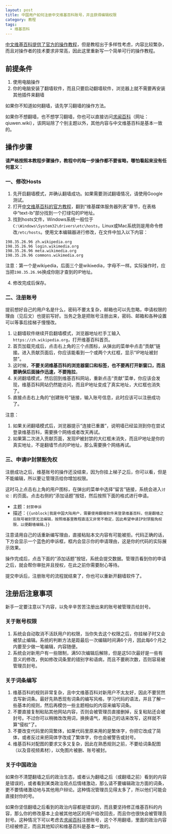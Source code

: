 ```yaml
---
layout: post
title: 中国用户如何注册中文维基百科账号，并且获得编辑权限
category: 教程
tags:
  - 维基百科
---
```

[中文维基百科提供了官方的操作教程](https://zh.wikipedia.org/wiki/Help:%E5%A6%82%E4%BD%95%E8%AE%BF%E9%97%AE%E7%BB%B4%E5%9F%BA%E7%99%BE%E7%A7%91)，但是教程出于多样性考虑，内容比较繁杂，而且对操作者的技术要求非常高，因此这里重新写一个简单可行的操作教程。

<!-- more -->

## 前提条件

1. 使用电脑操作
2. 你的电脑安装了翻墙软件，而且只要启动翻墙软件，浏览器上就不需要再安装其他插件来翻墙

如果你不知道如何翻墙，请先学习翻墙的操作方法。

如果你不想翻墙，也不想学习翻墙，你也可以直接访问[求闻百科](https://qiuwen.wiki/)（网址：qiuwen.wiki），该网站除了个别主题以外，其他内容与中文维基百科是基本一致的。

## 操作步骤

**请严格按照本教程步骤操作，教程中的每一步操作都不要省略，哪怕看起来没有任何意义：**

### 一、修改Hosts

1. 先开启翻墙模式，并确认翻墙成功。如果需要测试翻墙情况，请使用Google测试。
2. 打开[中文维基百科的官方教程](https://zh.wikipedia.org/wiki/Help:%E5%A6%82%E4%BD%95%E8%AE%BF%E9%97%AE%E7%BB%B4%E5%9F%BA%E7%99%BE%E7%A7%91)，翻到“维基媒体服务器列表”章节，在表格中“text-lb”部分找到一个打绿勾的IP地址。
3. 找到hosts文件，Windows系统一般位于`C:\Windows\System32\drivers\etc\hosts`，Linux或Mac系统则是用命令修改`/etc/hosts`。使用文本编辑器进行修改，在文件中加入以下内容：

```
198.35.26.96 zh.wikipedia.org
198.35.26.96 login.wikimedia.org
198.35.26.96 meta.wikimedia.org
198.35.26.96 commons.wikimedia.org
```

注意：第一个是wiki`p`edia，后面三个是wiki`m`edia，字母不一样。实际操作时，应当把`198.35.26.96`换成你刚才查到的IP地址。

4. 修改完成后保存。

### 二、注册账号

提前想好自己的用户名是什么，密码不要太复杂，邮箱也可以先忽略，申请权限的理由（见后文）也提前写好。当务之急是把账号注册出来，密码、邮箱和各种设置可以等事后挂梯子慢慢改。

1. 让翻墙软件继续开启翻墙模式，浏览器地址栏手工输入`https://zh.wikipedia.org`，打开维基百科首页。
2. 首页加载完成后，点击右上角的三个点图标，从弹出的菜单中点击“贡献”链接。进入贡献页面后，你应该能看到一个或两个大红框，显示“IP地址被封禁”。
3. 这时候，**不要关闭维基百科的浏览器窗口和标签，也不要再打开新窗口，而且要确保后面操作迅速，不要拖拉**。
4. 关闭翻墙模式，然后回到维基百科网站，重新点击“贡献”菜单，你应该会发现，维基百科网站仍然能访问，而且IP地址变成了真实地址，大红框也消失了。
5. 直接点击右上角的“创建账号”链接，输入账号信息，此时应该可以注册成功了。

注意：

1. 如果关闭翻墙模式后，浏览器提示“连接已重置”，说明墙已经监测到你在尝试登录维基百科，需要换个网络或者改天再试。
2. 如果第二次进入贡献页面，发现IP被封禁的大红框未消失，而且IP地址是你的真实地址，不是翻墙节点的IP地址，那么需要换个网络再试。

### 三、申请IP封禁豁免权

注册成功之后，维基账号的操作还没结束，因为你挂上梯子之后，你可以看，但是不能编辑，所以要让管理员给你增加权限。

这时马上点击右上角的用户图标，在弹出的菜单中选择“留言”链接，系统会进入`讨论：`的页面。点击右侧的“添加话题”按钮，然后按照下面的格式进行申请。

* 主题：`封禁申诉`
* 描述：`{{unblock|我是中国大陆用户，需要使用翻墙软件来登录维基百科，但是翻墙之后账号被封禁无法编辑，按照维基里教程直连又非常不稳定，因此希望申请IP封禁豁免权限，以便翻墙编辑。}}`

注意请用自己的话重新编写理由，直接粘贴本文内容有可能被拒。代码正确的话，下方会显示一个蓝色的申诉框，框内会显示你的申请理由，这是你的代码的实际展示效果。

操作完成后，点击下面的“添加话题”按钮，系统会提交数据。管理员看到你的申请之后，就会帮你审批并且授权，在此之前你需要耐心等待。

提交申诉后，注册账号的流程就结束了，你也可以重新开翻墙软件了。

## 注册后注意事项

新手一定要注意以下内容，以免辛辛苦苦注册出来的账号被管理员给封号。

### 关于账号权限

1. 系统会自动取消不活跃用户的权限，当你失去这个权限之后，你挂梯子时又会被禁止编辑。系统的判断方法是距最后一次编辑时间满6个月，因此每6个月之内要至少做一笔编辑，内容随便。
2. 系统会对新用户有一些限制，满50次编辑后解除，但是这50次最好是一些有意义的修改，例如修改词条里的错别字和语病，而且不要刷次数，否则容易被管理员封号。

### 关于词条编写

1. 维基百科的规则非常复杂，且中文维基百科对新用户不太友好，因此不要贸然去写新词条。最好先熟悉现有词条的编写风格，学习代码的语法，并且了解一些基本的规则，然后再模仿一些主题相似的内容来编写词条。
2. 不要直接复制粘贴其他网站内容，否则会被管理员直接删掉，反复粘贴还会被封号。不过你可以稍微改改用词，换换语气，用自己的话来改写，这样就不算“侵权”了。
3. 不要改变代码里的简繁体，如果代码里原来用的是繁体字，你把它改成了简体，或者反过来把简体字改成了繁体字，你也会被警告或封号。
4. 维基百科对配图的要求又多又复杂，因此在熟悉规则之前，不要给词条配图（以及音视频素材），以免图片被删、账号被封。

### 关于中国政治

如果你不清楚翻墙之后的政治生态，或者认为翻墙之后（或翻墙之前）看到的内容是错误的，或者看到某类政治观点后情绪激动，那么请不要编辑政治方面的词条，更不要情绪激动地与其他用户辩论。这种情况管理员见得太多了，所以他们可能会直接封你的号。

如果你坚信翻墙之后看到的政治内容都是错误的，而且要坚持修正维基百科的内容，那么你的修改基本上会被其他地区的用户给改回去，而且你也很快会被管理员封号。这种情况下可以考虑去[求闻百科](https://qiuwen.wiki/)注册账号，这个不用翻墙，里面的政治内容已经被修正，而且其他知识和维基百科是基本一致的。
